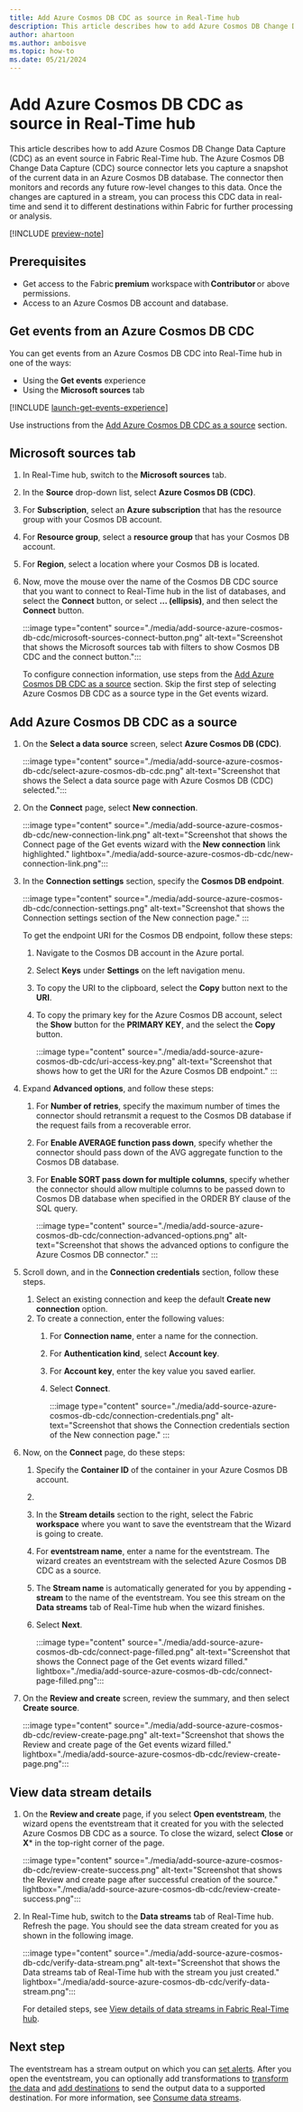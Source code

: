 ```yaml
---
title: Add Azure Cosmos DB CDC as source in Real-Time hub
description: This article describes how to add Azure Cosmos DB Change Data Capture (CDC) as an event source in Fabric Real-Time hub. 
author: ahartoon
ms.author: anboisve
ms.topic: how-to
ms.date: 05/21/2024
---
```


# Add Azure Cosmos DB CDC as source in Real-Time hub
This article describes how to add Azure Cosmos DB Change Data Capture (CDC) as an event source in Fabric Real-Time hub. The Azure Cosmos DB Change Data Capture (CDC) source connector lets you capture a snapshot of the current data in an Azure Cosmos DB database. The connector then monitors and records any future row-level changes to this data. Once the changes are captured in a stream, you can process this CDC data in real-time and send it to different destinations within Fabric for further processing or analysis.

[!INCLUDE [preview-note](./includes/preview-note.md)]

## Prerequisites 

- Get access to the Fabric **premium** workspace with **Contributor** or above permissions. 
- Access to an Azure Cosmos DB account and database.

## Get events from an Azure Cosmos DB CDC
You can get events from an Azure Cosmos DB CDC into Real-Time hub in one of the ways:

- Using the **Get events** experience
- Using the **Microsoft sources** tab


[!INCLUDE [launch-get-events-experience](./includes/launch-get-events-experience.md)]

Use instructions from the [Add Azure Cosmos DB CDC as a source](#add-azure-cosmos-db-cdc-as-a-source) section. 

## Microsoft sources tab

1. In Real-Time hub, switch to the **Microsoft sources** tab. 
1. In the **Source** drop-down list, select **Azure Cosmos DB (CDC)**. 
1. For **Subscription**, select an **Azure subscription** that has the resource group with your Cosmos DB account. 
1. For **Resource group**, select a **resource group** that has your Cosmos DB account.
1. For **Region**, select a location where your Cosmos DB is located. 
1. Now, move the mouse over the name of the Cosmos DB CDC source that you want to connect to Real-Time hub in the list of databases, and select the **Connect** button, or select **... (ellipsis)**, and then select the **Connect** button. 

    :::image type="content" source="./media/add-source-azure-cosmos-db-cdc/microsoft-sources-connect-button.png" alt-text="Screenshot that shows the Microsoft sources tab with filters to show Cosmos DB CDC and the connect button.":::

    To configure connection information, use steps from the [Add Azure Cosmos DB CDC as a source](#add-azure-cosmos-db-cdc-as-a-source) section. Skip the first step of selecting Azure Cosmos DB CDC as a source type in the Get events wizard. 

## Add Azure Cosmos DB CDC as a source

1. On the **Select a data source** screen, select **Azure Cosmos DB (CDC)**.

    :::image type="content" source="./media/add-source-azure-cosmos-db-cdc/select-azure-cosmos-db-cdc.png" alt-text="Screenshot that shows the Select a data source page with Azure Cosmos DB (CDC) selected.":::
1. On the **Connect** page, select **New connection**.

    :::image type="content" source="./media/add-source-azure-cosmos-db-cdc/new-connection-link.png" alt-text="Screenshot that shows the Connect page of the Get events wizard with the **New connection** link highlighted." lightbox="./media/add-source-azure-cosmos-db-cdc/new-connection-link.png"::: 
1. In the **Connection settings** section, specify the **Cosmos DB endpoint**. 

    :::image type="content" source="./media/add-source-azure-cosmos-db-cdc/connection-settings.png" alt-text="Screenshot that shows the Connection settings section of the New connection page." ::: 

    To get the endpoint URI for the Cosmos DB endpoint, follow these steps:
    1. Navigate to the Cosmos DB account in the Azure portal. 
    1. Select **Keys** under **Settings** on the left navigation menu.
    1. To copy the URI to the clipboard, select the **Copy** button next to the **URI**. 
    1. To copy the primary key for the Azure Cosmos DB account, select the **Show** button for the **PRIMARY KEY**, and the select the **Copy** button. 

        :::image type="content" source="./media/add-source-azure-cosmos-db-cdc/uri-access-key.png" alt-text="Screenshot that shows how to get the URI for the Azure Cosmos DB endpoint." ::: 
1. Expand **Advanced options**, and follow these steps:
    1. For **Number of retries**, specify the maximum number of times the connector should retransmit a request to the Cosmos DB database if the request fails from a recoverable error. 
    1. For **Enable AVERAGE function pass down**, specify whether the connector should pass down of the AVG aggregate function to the Cosmos DB database. 
    1. For **Enable SORT pass down for multiple columns**, specify whether the connector should allow multiple columns to be passed down to Cosmos DB database when specified in the ORDER BY clause of the SQL query. 
    
        :::image type="content" source="./media/add-source-azure-cosmos-db-cdc/connection-advanced-options.png" alt-text="Screenshot that shows the advanced options to configure the Azure Cosmos DB connector." :::         
1. Scroll down, and in the **Connection credentials** section, follow these steps.
    1. Select an existing connection and keep the default **Create new connection** option. 
    1. To create a connection, enter the following values:
        1. For **Connection name**, enter a name for the connection. 
        1. For **Authentication kind**, select **Account key**. 
        1. For **Account key**, enter the key value you saved earlier. 
        1. Select **Connect**.
   
            :::image type="content" source="./media/add-source-azure-cosmos-db-cdc/connection-credentials.png" alt-text="Screenshot that shows the Connection credentials section of the New connection page." ::: 
1. Now, on the **Connect** page, do these steps:
    1. Specify the **Container ID** of the container in your Azure Cosmos DB account. 
    1. 
    1. In the **Stream details** section to the right, select the Fabric **workspace** where you want to save the eventstream that the Wizard is going to create. 
    1. For **eventstream name**, enter a name for the eventstream. The wizard creates an eventstream with the selected Azure Cosmos DB CDC as a source.
    1. The **Stream name** is automatically generated for you by appending **-stream** to the name of the eventstream. You see this stream on the **Data streams** tab of Real-Time hub when the wizard finishes. 
    1. Select **Next**. 

        :::image type="content" source="./media/add-source-azure-cosmos-db-cdc/connect-page-filled.png" alt-text="Screenshot that shows the Connect page of the Get events wizard filled." lightbox="./media/add-source-azure-cosmos-db-cdc/connect-page-filled.png":::         
1. On the **Review and create** screen, review the summary, and then select **Create source**.

      :::image type="content" source="./media/add-source-azure-cosmos-db-cdc/review-create-page.png" alt-text="Screenshot that shows the Review and create page of the Get events wizard filled." lightbox="./media/add-source-azure-cosmos-db-cdc/review-create-page.png":::         

## View data stream details

1. On the **Review and create** page, if you select **Open eventstream**, the wizard opens the eventstream that it created for you with the selected Azure Cosmos DB CDC as a source. To close the wizard, select **Close** or **X*** in the top-right corner of the page.

    :::image type="content" source="./media/add-source-azure-cosmos-db-cdc/review-create-success.png" alt-text="Screenshot that shows the Review and create page after successful creation of the source." lightbox="./media/add-source-azure-cosmos-db-cdc/review-create-success.png":::
1. In Real-Time hub, switch to the **Data streams** tab of Real-Time hub. Refresh the page. You should see the data stream created for you as shown in the following image.

    :::image type="content" source="./media/add-source-azure-cosmos-db-cdc/verify-data-stream.png" alt-text="Screenshot that shows the Data streams tab of Real-Time hub with the stream you just created." lightbox="./media/add-source-azure-cosmos-db-cdc/verify-data-stream.png":::

    For detailed steps, see [View details of data streams in Fabric Real-Time hub](view-data-stream-details.md).

## Next step
The eventstream has a stream output on which you can [set alerts](set-alerts-data-streams.md). After you open the eventstream, you can optionally add transformations to [transform the data](../real-time-intelligence/event-streams/route-events-based-on-content.md?branch=release-build-fabric#supported-operations) and [add destinations](../real-time-intelligence/event-streams/add-manage-eventstream-destinations.md) to send the output data to a supported destination. For more information, see [Consume data streams](consume-data-streams.md).
